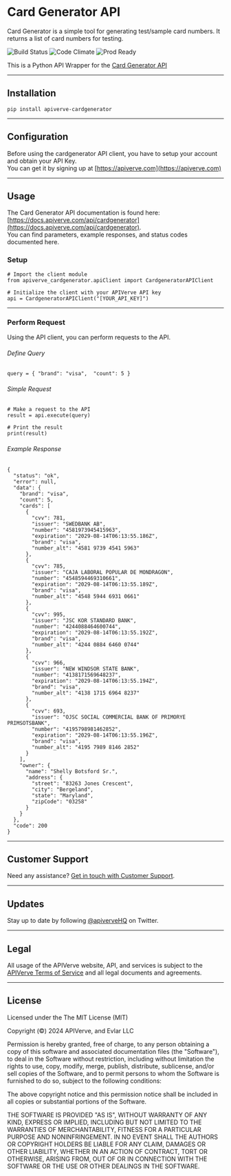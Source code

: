Card Generator API
============

Card Generator is a simple tool for generating test/sample card numbers. It returns a list of card numbers for testing.

![Build Status](https://img.shields.io/badge/build-passing-green)
![Code Climate](https://img.shields.io/badge/maintainability-B-purple)
![Prod Ready](https://img.shields.io/badge/production-ready-blue)

This is a Python API Wrapper for the [Card Generator API](https://apiverve.com/marketplace/api/cardgenerator)

---

## Installation
	pip install apiverve-cardgenerator

---

## Configuration

Before using the cardgenerator API client, you have to setup your account and obtain your API Key.  
You can get it by signing up at [https://apiverve.com](https://apiverve.com)

---

## Usage

The Card Generator API documentation is found here: [https://docs.apiverve.com/api/cardgenerator](https://docs.apiverve.com/api/cardgenerator).  
You can find parameters, example responses, and status codes documented here.

### Setup

```
# Import the client module
from apiverve_cardgenerator.apiClient import CardgeneratorAPIClient

# Initialize the client with your APIVerve API key
api = CardgeneratorAPIClient("[YOUR_API_KEY]")
```

---


### Perform Request
Using the API client, you can perform requests to the API.

###### Define Query

```
query = { "brand": "visa",  "count": 5 }
```

###### Simple Request

```
# Make a request to the API
result = api.execute(query)

# Print the result
print(result)
```

###### Example Response

```
{
  "status": "ok",
  "error": null,
  "data": {
    "brand": "visa",
    "count": 5,
    "cards": [
      {
        "cvv": 781,
        "issuer": "SWEDBANK AB",
        "number": "4581973945415963",
        "expiration": "2029-08-14T06:13:55.186Z",
        "brand": "visa",
        "number_alt": "4581 9739 4541 5963"
      },
      {
        "cvv": 785,
        "issuer": "CAJA LABORAL POPULAR DE MONDRAGON",
        "number": "4548594469310661",
        "expiration": "2029-08-14T06:13:55.189Z",
        "brand": "visa",
        "number_alt": "4548 5944 6931 0661"
      },
      {
        "cvv": 995,
        "issuer": "JSC KOR STANDARD BANK",
        "number": "4244088464600744",
        "expiration": "2029-08-14T06:13:55.192Z",
        "brand": "visa",
        "number_alt": "4244 0884 6460 0744"
      },
      {
        "cvv": 966,
        "issuer": "NEW WINDSOR STATE BANK",
        "number": "4138171569648237",
        "expiration": "2029-08-14T06:13:55.194Z",
        "brand": "visa",
        "number_alt": "4138 1715 6964 8237"
      },
      {
        "cvv": 693,
        "issuer": "OJSC SOCIAL COMMERCIAL BANK OF PRIMORYE PRIMSOTSBANK",
        "number": "4195798981462852",
        "expiration": "2029-08-14T06:13:55.196Z",
        "brand": "visa",
        "number_alt": "4195 7989 8146 2852"
      }
    ],
    "owner": {
      "name": "Shelly Botsford Sr.",
      "address": {
        "street": "83263 Jones Crescent",
        "city": "Bergeland",
        "state": "Maryland",
        "zipCode": "03258"
      }
    }
  },
  "code": 200
}
```

---

## Customer Support

Need any assistance? [Get in touch with Customer Support](https://apiverve.com/contact).

---

## Updates
Stay up to date by following [@apiverveHQ](https://twitter.com/apiverveHQ) on Twitter.

---

## Legal

All usage of the APIVerve website, API, and services is subject to the [APIVerve Terms of Service](https://apiverve.com/terms) and all legal documents and agreements.

---

## License
Licensed under the The MIT License (MIT)

Copyright (&copy;) 2024 APIVerve, and Evlar LLC

Permission is hereby granted, free of charge, to any person obtaining a copy of this software and associated documentation files (the "Software"), to deal in the Software without restriction, including without limitation the rights to use, copy, modify, merge, publish, distribute, sublicense, and/or sell copies of the Software, and to permit persons to whom the Software is furnished to do so, subject to the following conditions:

The above copyright notice and this permission notice shall be included in all copies or substantial portions of the Software.

THE SOFTWARE IS PROVIDED "AS IS", WITHOUT WARRANTY OF ANY KIND, EXPRESS OR IMPLIED, INCLUDING BUT NOT LIMITED TO THE WARRANTIES OF MERCHANTABILITY, FITNESS FOR A PARTICULAR PURPOSE AND NONINFRINGEMENT. IN NO EVENT SHALL THE AUTHORS OR COPYRIGHT HOLDERS BE LIABLE FOR ANY CLAIM, DAMAGES OR OTHER LIABILITY, WHETHER IN AN ACTION OF CONTRACT, TORT OR OTHERWISE, ARISING FROM, OUT OF OR IN CONNECTION WITH THE SOFTWARE OR THE USE OR OTHER DEALINGS IN THE SOFTWARE.